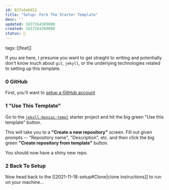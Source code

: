 ```yaml
---
id: 827a3e6d12
title: "Setup: Fork The Starter Template"
desc: ''
updated: 1637264389000
created: 1637264389000
status: 🥭
---
```


tags::[[feat]]


If you are here, I presume you want to get straight to writing and potentially don't know much about `git`, `jekyll`, or the underlying technologies related to setting up this template.

### 0 GitHub

First, you'll want to [setup a GitHub account](https://github.com/signup)

### 1 "Use This Template"

Go to the [`jekyll-bonsai-templ`](https://github.com/manunamz/jekyll-bonsai-templ) starter project and hit the big green "Use this template" button.

This will take you to a **"Create a new repository"** screen. Fill out given prompts -- "Repository name", "Description", etc. and then click the big green **"Create repository from template"** button.

You should now have a shiny new repo.

### 2 Back To Setup

Now head back to the [[2021-11-18-setup#Clone|clone instructions]] to run on your machine...
